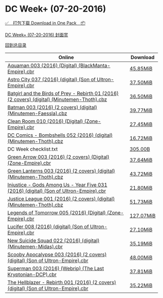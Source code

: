 # DC Week+ (07-20-2016)

[✅&emsp;打包下载 Download in One Pack&emsp;📦](https://pan.baidu.com/s/1cjm2lS)

[DC Week+ (07-20-2016) 封面赏](/https://github.com/alicewish/markdown/blob/master/cover/DC-Week-07-20-2016-Covers.md)



[回到总目录](https://github.com/alicewish/markdown/blob/master/Catalogs.md)



Online | Download
--- | ---
[Aquaman 003 (2016) (Digital) (BlackManta-Empire).cbr](https://github.com/alicewish/markdown/blob/master/comic/Aquaman-003-2016-Digital-BlackManta-Empire-cbr.md) | [45.85MiB](https://pan.baidu.com/s/1cjm2lS#list/path=%2FDC%20Week%202016%20Q3%2FDC%20Week%2B%20%2807-20-2016%29%2F%E3%82%A2%E3%82%A6%E3%82%B7%E3%82%B5%E3%82%A4%E3%82%AD%E3%82%B3%E3%82%B1%E3%82%A2%E3%82%BD%E3%82%B7%E3%82%BB%E3%82%B9%E3%82%BB%E3%82%A6%E3%82%B9%E3%82%AF%E3%82%BF%E3%82%BF%E3%82%BF%E3%82%B9%E3%82%AF%E3%82%B7%E3%82%A6%E3%82%A8%E3%82%B9%E3%82%B9%E3%82%AD%E3%82%BD%E3%82%B5%E3%82%B7%E3%82%A6&parentPath=%2FDC%20Week%202016%20Q3)
[Astro City 037 (2016) (digital) (Son of Ultron-Empire).cbr](https://github.com/alicewish/markdown/blob/master/comic/Astro-City-037-2016-digital-Son-of-Ultron-Empire-cbr.md) | [37.50MiB](https://pan.baidu.com/s/1cjm2lS#list/path=%2FDC%20Week%202016%20Q3%2FDC%20Week%2B%20%2807-20-2016%29%2F%E3%82%AF%E3%82%BF%E3%82%A6%E3%82%B5%E3%82%AD%E3%82%B5%E3%82%A8%E3%82%A8%E3%82%AF%E3%82%AF%E3%82%A2%E3%82%B5%E3%82%B5%E3%82%B7%E3%82%BD%E3%82%AB%E3%82%BF%E3%82%A8%E3%82%A8%E3%82%A6%E3%82%AB%E3%82%A2%E3%82%BB%E3%82%BF%E3%82%A2%E3%82%BB%E3%82%A4%E3%82%A8%E3%82%AA%E3%82%A2%E3%82%B7%E3%82%B1&parentPath=%2FDC%20Week%202016%20Q3)
[Batgirl and the Birds of Prey - Rebirth 01 (2016) (2 covers) (digital) (Minutemen-Thoth).cbz](https://github.com/alicewish/markdown/blob/master/comic/Batgirl-Birds-of-Prey-Rebirth-01-2016-2-covers-digital-Minutemen-Thoth-cbz.md) | [36.50MiB](https://pan.baidu.com/s/1cjm2lS#list/path=%2FDC%20Week%202016%20Q3%2FDC%20Week%2B%20%2807-20-2016%29%2F%E3%82%B9%E3%82%AD%E3%82%B3%E3%82%AD%E3%82%B1%E3%82%B3%E3%82%A6%E3%82%A4%E3%82%B3%E3%82%A6%E3%82%AD%E3%82%BB%E3%82%B5%E3%82%A6%E3%82%B1%E3%82%B3%E3%82%AD%E3%82%A2%E3%82%AF%E3%82%B7%E3%82%AD%E3%82%AD%E3%82%A6%E3%82%A4%E3%82%AF%E3%82%BB%E3%82%B5%E3%82%B1%E3%82%AD%E3%82%B1%E3%82%AD%E3%82%AF&parentPath=%2FDC%20Week%202016%20Q3)
[Batman 003 (2016) (2 covers) (digital) (Minutemen-Faessla).cbz](https://github.com/alicewish/markdown/blob/master/comic/Batman-003-2016-2-covers-digital-Minutemen-Faessla-cbz.md) | [39.77MiB](https://pan.baidu.com/s/1cjm2lS#list/path=%2FDC%20Week%202016%20Q3%2FDC%20Week%2B%20%2807-20-2016%29%2F%E3%82%BF%E3%82%BF%E3%82%BD%E3%82%A4%E3%82%B1%E3%82%B1%E3%82%BB%E3%82%B5%E3%82%BB%E3%82%A4%E3%82%A8%E3%82%A4%E3%82%B1%E3%82%AA%E3%82%B1%E3%82%B7%E3%82%B9%E3%82%BD%E3%82%BD%E3%82%A8%E3%82%BB%E3%82%B9%E3%82%A6%E3%82%B9%E3%82%AF%E3%82%BD%E3%82%AA%E3%82%BB%E3%82%AD%E3%82%B5%E3%82%BD%E3%82%AD&parentPath=%2FDC%20Week%202016%20Q3)
[Clean Room 010 (2016) (Digital) (Zone-Empire).cbr](https://github.com/alicewish/markdown/blob/master/comic/Clean-Room-010-2016-Digital-Zone-Empire-cbr.md) | [27.45MiB](https://pan.baidu.com/s/1cjm2lS#list/path=%2FDC%20Week%202016%20Q3%2FDC%20Week%2B%20%2807-20-2016%29%2F%E3%82%A4%E3%82%B9%E3%82%A6%E3%82%A8%E3%82%AF%E3%82%AA%E3%82%A8%E3%82%BD%E3%82%A2%E3%82%A6%E3%82%AA%E3%82%AB%E3%82%A2%E3%82%AA%E3%82%B5%E3%82%BB%E3%82%BD%E3%82%A4%E3%82%BF%E3%82%B5%E3%82%B3%E3%82%A2%E3%82%A2%E3%82%B9%E3%82%BF%E3%82%AA%E3%82%BD%E3%82%A6%E3%82%A2%E3%82%A6%E3%82%AF%E3%82%AA&parentPath=%2FDC%20Week%202016%20Q3)
[DC Comics - Bombshells 052 (2016) (digital) (Minutemen-Thoth).cbz](https://github.com/alicewish/markdown/blob/master/comic/DC-Comics-Bombshells-052-2016-digital-Minutemen-Thoth-cbz.md) | [16.72MiB](https://pan.baidu.com/s/1cjm2lS#list/path=%2FDC%20Week%202016%20Q3%2FDC%20Week%2B%20%2807-20-2016%29%2F%E3%82%B9%E3%82%A6%E3%82%B5%E3%82%B1%E3%82%B1%E3%82%B5%E3%82%BB%E3%82%BB%E3%82%B7%E3%82%AA%E3%82%A6%E3%82%AB%E3%82%AD%E3%82%B5%E3%82%B5%E3%82%BB%E3%82%AF%E3%82%BF%E3%82%AD%E3%82%AD%E3%82%AA%E3%82%B9%E3%82%BB%E3%82%BD%E3%82%BF%E3%82%B7%E3%82%B3%E3%82%B7%E3%82%A8%E3%82%A8%E3%82%BF%E3%82%B1&parentPath=%2FDC%20Week%202016%20Q3)
DC Week checklist.txt | [305.00B](https://pan.baidu.com/s/1cjm2lS#list/path=%2FDC%20Week%202016%20Q3%2FDC%20Week%2B%20%2807-20-2016%29%2F%E3%82%BD%E3%82%A8%E3%82%A6%E3%82%A4%E3%82%BB%E3%82%A2%E3%82%AF%E3%82%B3%E3%82%BD%E3%82%B7%E3%82%B1%E3%82%AD%E3%82%B7%E3%82%B3%E3%82%B3%E3%82%B5%E3%82%B9%E3%82%BB%E3%82%BD%E3%82%A2%E3%82%AA%E3%82%A4%E3%82%BD%E3%82%B1%E3%82%B7%E3%82%B7%E3%82%AB%E3%82%B1%E3%82%BF%E3%82%BF%E3%82%A6%E3%82%BF&parentPath=%2FDC%20Week%202016%20Q3)
[Green Arrow 003 (2016) (2 covers) (Digital) (Zone-Empire).cbr](https://github.com/alicewish/markdown/blob/master/comic/Green-Arrow-003-2016-2-covers-Digital-Zone-Empire-cbr.md) | [37.64MiB](https://pan.baidu.com/s/1cjm2lS#list/path=%2FDC%20Week%202016%20Q3%2FDC%20Week%2B%20%2807-20-2016%29%2F%E3%82%AA%E3%82%A6%E3%82%B3%E3%82%B7%E3%82%B5%E3%82%A2%E3%82%B5%E3%82%B5%E3%82%BD%E3%82%AA%E3%82%B9%E3%82%B9%E3%82%BB%E3%82%AB%E3%82%A2%E3%82%B3%E3%82%A2%E3%82%AD%E3%82%B5%E3%82%A6%E3%82%BF%E3%82%AD%E3%82%AA%E3%82%BB%E3%82%A4%E3%82%BB%E3%82%A4%E3%82%A8%E3%82%AA%E3%82%A2%E3%82%B7%E3%82%BF&parentPath=%2FDC%20Week%202016%20Q3)
[Green Lanterns 003 (2016) (2 covers) (digital) (Minutemen-Thoth).cbz](https://github.com/alicewish/markdown/blob/master/comic/Green-Lanterns-003-2016-2-covers-digital-Minutemen-Thoth-cbz.md) | [43.72MiB](https://pan.baidu.com/s/1cjm2lS#list/path=%2FDC%20Week%202016%20Q3%2FDC%20Week%2B%20%2807-20-2016%29%2F%E3%82%B3%E3%82%BB%E3%82%B1%E3%82%AB%E3%82%AA%E3%82%BB%E3%82%B5%E3%82%BB%E3%82%AB%E3%82%AB%E3%82%BF%E3%82%AF%E3%82%AB%E3%82%A4%E3%82%B3%E3%82%B1%E3%82%B1%E3%82%AB%E3%82%B3%E3%82%AB%E3%82%B9%E3%82%BB%E3%82%B7%E3%82%A2%E3%82%AB%E3%82%A2%E3%82%BB%E3%82%B3%E3%82%B9%E3%82%B1%E3%82%BF%E3%82%AB&parentPath=%2FDC%20Week%202016%20Q3)
[Injustice - Gods Among Us - Year Five 031 (2016) (digital) (Son of Ultron-Empire).cbr](https://github.com/alicewish/markdown/blob/master/comic/Injustice-Gods-Among-Us-Year-Five-031-2016-digital-Son-of-Ultron-Empire-cbr.md) | [21.80MiB](https://pan.baidu.com/s/1cjm2lS#list/path=%2FDC%20Week%202016%20Q3%2FDC%20Week%2B%20%2807-20-2016%29%2F%E3%82%BD%E3%82%A6%E3%82%B9%E3%82%B5%E3%82%AA%E3%82%BB%E3%82%AF%E3%82%AD%E3%82%A2%E3%82%AD%E3%82%A8%E3%82%BD%E3%82%B1%E3%82%AD%E3%82%A6%E3%82%A8%E3%82%A2%E3%82%B3%E3%82%B7%E3%82%A4%E3%82%A2%E3%82%AD%E3%82%A8%E3%82%BB%E3%82%BB%E3%82%AA%E3%82%AB%E3%82%B1%E3%82%B1%E3%82%B5%E3%82%B7%E3%82%A6&parentPath=%2FDC%20Week%202016%20Q3)
[Justice League 001 (2016) (2 covers) (digital) (Minutemen-Thoth).cbz](https://github.com/alicewish/markdown/blob/master/comic/Justice-League-001-2016-2-covers-digital-Minutemen-Thoth-cbz.md) | [51.73MiB](https://pan.baidu.com/s/1cjm2lS#list/path=%2FDC%20Week%202016%20Q3%2FDC%20Week%2B%20%2807-20-2016%29%2F%E3%82%BD%E3%82%B7%E3%82%AD%E3%82%A8%E3%82%BD%E3%82%A8%E3%82%BD%E3%82%A4%E3%82%B7%E3%82%A6%E3%82%AF%E3%82%A8%E3%82%A2%E3%82%A8%E3%82%BD%E3%82%BB%E3%82%BB%E3%82%B7%E3%82%BB%E3%82%A4%E3%82%A6%E3%82%BD%E3%82%AD%E3%82%B5%E3%82%AB%E3%82%BD%E3%82%BB%E3%82%A4%E3%82%B3%E3%82%B1%E3%82%A2%E3%82%A2&parentPath=%2FDC%20Week%202016%20Q3)
[Legends of Tomorrow 005 (2016) (Digital) (Zone-Empire).cbr](https://github.com/alicewish/markdown/blob/master/comic/Legends-of-Tomorrow-005-2016-Digital-Zone-Empire-cbr.md) | [127.07MiB](https://pan.baidu.com/s/1cjm2lS#list/path=%2FDC%20Week%202016%20Q3%2FDC%20Week%2B%20%2807-20-2016%29%2F%E3%82%A2%E3%82%BF%E3%82%BD%E3%82%B5%E3%82%BD%E3%82%BD%E3%82%AD%E3%82%B9%E3%82%AF%E3%82%B5%E3%82%B1%E3%82%A2%E3%82%B9%E3%82%A2%E3%82%B9%E3%82%B7%E3%82%B3%E3%82%B1%E3%82%B7%E3%82%B5%E3%82%BB%E3%82%AD%E3%82%B9%E3%82%AF%E3%82%BD%E3%82%AB%E3%82%AB%E3%82%BB%E3%82%A6%E3%82%AB%E3%82%B9%E3%82%B3&parentPath=%2FDC%20Week%202016%20Q3)
[Lucifer 008 (2016) (digital) (Son of Ultron-Empire).cbr](https://github.com/alicewish/markdown/blob/master/comic/Lucifer-008-2016-digital-Son-of-Ultron-Empire-cbr.md) | [27.10MiB](https://pan.baidu.com/s/1cjm2lS#list/path=%2FDC%20Week%202016%20Q3%2FDC%20Week%2B%20%2807-20-2016%29%2F%E3%82%B1%E3%82%A8%E3%82%AB%E3%82%A2%E3%82%A2%E3%82%A2%E3%82%AF%E3%82%BF%E3%82%BB%E3%82%BB%E3%82%BB%E3%82%A8%E3%82%B9%E3%82%B3%E3%82%A6%E3%82%A8%E3%82%A8%E3%82%B9%E3%82%BB%E3%82%AA%E3%82%B5%E3%82%AA%E3%82%B9%E3%82%BD%E3%82%AB%E3%82%AD%E3%82%B3%E3%82%B9%E3%82%AA%E3%82%B3%E3%82%AA%E3%82%AF&parentPath=%2FDC%20Week%202016%20Q3)
[New Suicide Squad 022 (2016) (digital) (Minutemen-Midas).cbr](https://github.com/alicewish/markdown/blob/master/comic/New-Suicide-Squad-022-2016-digital-Minutemen-Midas-cbr.md) | [35.19MiB](https://pan.baidu.com/s/1cjm2lS#list/path=%2FDC%20Week%202016%20Q3%2FDC%20Week%2B%20%2807-20-2016%29%2F%E3%82%BB%E3%82%B1%E3%82%A4%E3%82%A8%E3%82%B3%E3%82%AA%E3%82%A8%E3%82%AB%E3%82%AB%E3%82%B1%E3%82%B5%E3%82%AD%E3%82%AF%E3%82%B9%E3%82%A2%E3%82%A4%E3%82%AF%E3%82%A8%E3%82%BB%E3%82%B1%E3%82%A6%E3%82%BF%E3%82%A2%E3%82%A8%E3%82%BD%E3%82%BF%E3%82%AD%E3%82%A4%E3%82%A8%E3%82%AF%E3%82%AB%E3%82%A6&parentPath=%2FDC%20Week%202016%20Q3)
[Scooby Apocalypse 003 (2016) (2 covers) (digital) (Son of Ultron-Empire).cbr](https://github.com/alicewish/markdown/blob/master/comic/Scooby-Apocalypse-003-2016-2-covers-digital-Son-of-Ultron-Empire-cbr.md) | [48.00MiB](https://pan.baidu.com/s/1cjm2lS#list/path=%2FDC%20Week%202016%20Q3%2FDC%20Week%2B%20%2807-20-2016%29%2F%E3%82%B3%E3%82%B3%E3%82%AB%E3%82%BB%E3%82%B7%E3%82%B7%E3%82%BB%E3%82%AF%E3%82%B7%E3%82%B5%E3%82%B1%E3%82%A8%E3%82%BD%E3%82%A8%E3%82%AA%E3%82%BB%E3%82%A6%E3%82%A8%E3%82%A6%E3%82%B3%E3%82%AA%E3%82%B1%E3%82%A2%E3%82%AB%E3%82%A8%E3%82%AF%E3%82%BF%E3%82%B7%E3%82%B1%E3%82%A4%E3%82%B5%E3%82%B3&parentPath=%2FDC%20Week%202016%20Q3)
[Superman 003 (2016) (Webrip) (The Last Kryptonian-DCP).cbr](https://github.com/alicewish/markdown/blob/master/comic/Superman-003-2016-Webrip-Last-Kryptonian-DCP-cbr.md) | [37.81MiB](https://pan.baidu.com/s/1cjm2lS#list/path=%2FDC%20Week%202016%20Q3%2FDC%20Week%2B%20%2807-20-2016%29%2F%E3%82%A6%E3%82%BD%E3%82%B5%E3%82%BF%E3%82%AD%E3%82%BD%E3%82%A6%E3%82%AA%E3%82%BF%E3%82%AA%E3%82%AA%E3%82%B1%E3%82%BF%E3%82%BD%E3%82%B1%E3%82%B7%E3%82%A4%E3%82%B1%E3%82%A4%E3%82%A4%E3%82%B5%E3%82%BF%E3%82%AD%E3%82%BD%E3%82%A8%E3%82%B5%E3%82%AA%E3%82%AB%E3%82%AA%E3%82%AB%E3%82%BD%E3%82%AF&parentPath=%2FDC%20Week%202016%20Q3)
[The Hellblazer - Rebirth 001 (2016) (2 covers) (digital) (Son of Ultron-Empire).cbr](https://github.com/alicewish/markdown/blob/master/comic/Hellblazer-Rebirth-001-2016-2-covers-digital-Son-of-Ultron-Empire-cbr.md) | [35.22MiB](https://pan.baidu.com/s/1cjm2lS#list/path=%2FDC%20Week%202016%20Q3%2FDC%20Week%2B%20%2807-20-2016%29%2F%E3%82%B3%E3%82%BB%E3%82%B5%E3%82%BB%E3%82%A8%E3%82%A4%E3%82%A4%E3%82%AF%E3%82%AB%E3%82%BD%E3%82%A6%E3%82%A2%E3%82%AF%E3%82%BD%E3%82%AB%E3%82%B9%E3%82%BF%E3%82%AA%E3%82%BD%E3%82%AA%E3%82%A2%E3%82%A4%E3%82%AF%E3%82%B5%E3%82%BF%E3%82%B5%E3%82%BF%E3%82%B1%E3%82%B3%E3%82%BB%E3%82%BB%E3%82%B9&parentPath=%2FDC%20Week%202016%20Q3)
